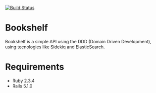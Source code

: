 [![Build Status](https://travis-ci.org/paulinhamp/bookstore.svg?branch=master)](https://travis-ci.org/paulinhamp/bookstore)

# Bookshelf

Bookshelf is a simple API using the DDD (Domain Driven Development), using tecnologies like Sidekiq and ElasticSearch.

# Requirements
- Ruby 2.3.4
- Rails 5.1.0

